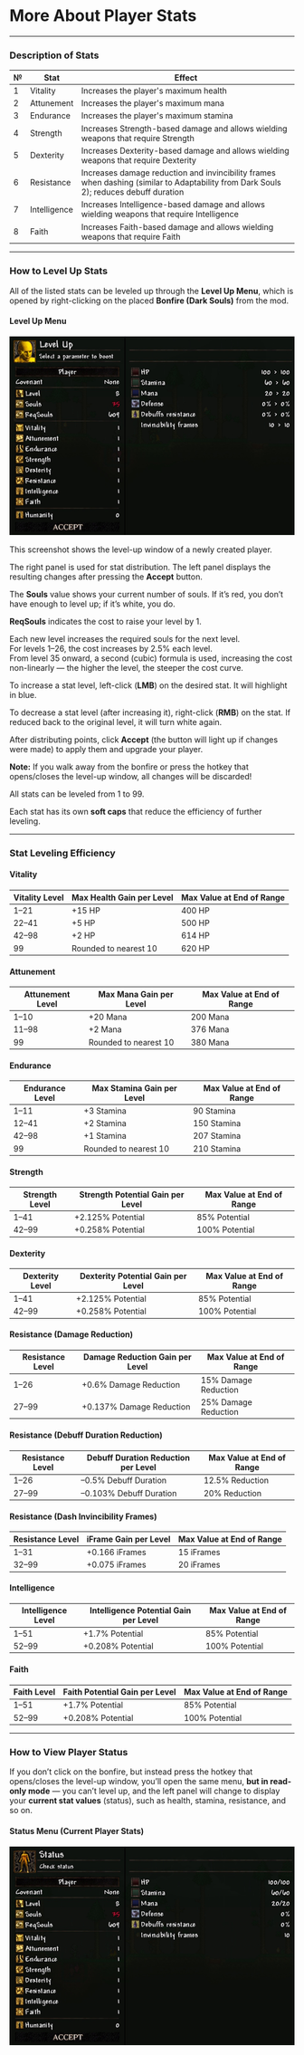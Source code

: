 # More About Player Stats

---

### Description of Stats

| №  | Stat            | Effect |
|----|------------------|--------|
| 1  | Vitality         | Increases the player's maximum health |
| 2  | Attunement       | Increases the player's maximum mana |
| 3  | Endurance        | Increases the player's maximum stamina |
| 4  | Strength         | Increases Strength-based damage and allows wielding weapons that require Strength |
| 5  | Dexterity        | Increases Dexterity-based damage and allows wielding weapons that require Dexterity |
| 6  | Resistance       | Increases damage reduction and invincibility frames when dashing (similar to Adaptability from Dark Souls 2); reduces debuff duration |
| 7  | Intelligence     | Increases Intelligence-based damage and allows wielding weapons that require Intelligence |
| 8  | Faith            | Increases Faith-based damage and allows wielding weapons that require Faith |

---

### How to Level Up Stats

All of the listed stats can be leveled up through the **Level Up Menu**, which is opened by right-clicking on the placed **Bonfire (Dark Souls)** from the mod.

#### Level Up Menu

![](https://github.com/rzc0d3r/DarkSouls/blob/main/wiki/images/Menu_LevelUP.jpg)

This screenshot shows the level-up window of a newly created player.

The right panel is used for stat distribution. The left panel displays the resulting changes after pressing the **Accept** button.

The **Souls** value shows your current number of souls. If it’s red, you don’t have enough to level up; if it’s white, you do.

**ReqSouls** indicates the cost to raise your level by 1.

Each new level increases the required souls for the next level.  
For levels 1–26, the cost increases by 2.5% each level.  
From level 35 onward, a second (cubic) formula is used, increasing the cost non-linearly — the higher the level, the steeper the cost curve.

To increase a stat level, left-click (**LMB**) on the desired stat. It will highlight in blue.

To decrease a stat level (after increasing it), right-click (**RMB**) on the stat. If reduced back to the original level, it will turn white again.

After distributing points, click **Accept** (the button will light up if changes were made) to apply them and upgrade your player.

**Note:** If you walk away from the bonfire or press the hotkey that opens/closes the level-up window, all changes will be discarded!

All stats can be leveled from 1 to 99.

Each stat has its own **soft caps** that reduce the efficiency of further leveling.

---

### Stat Leveling Efficiency

#### Vitality

| Vitality Level | Max Health Gain per Level | Max Value at End of Range |
|----------------|---------------------------|----------------------------|
| 1–21           | +15 HP                    | 400 HP                     |
| 22–41          | +5 HP                     | 500 HP                     |
| 42–98          | +2 HP                     | 614 HP                     |
| 99             | Rounded to nearest 10     | 620 HP                     |

#### Attunement

| Attunement Level | Max Mana Gain per Level | Max Value at End of Range |
|------------------|-------------------------|----------------------------|
| 1–10             | +20 Mana                | 200 Mana                   |
| 11–98            | +2 Mana                 | 376 Mana                   |
| 99               | Rounded to nearest 10   | 380 Mana                   |

#### Endurance

| Endurance Level | Max Stamina Gain per Level | Max Value at End of Range |
|------------------|----------------------------|----------------------------|
| 1–11             | +3 Stamina                 | 90 Stamina                 |
| 12–41            | +2 Stamina                 | 150 Stamina                |
| 42–98            | +1 Stamina                 | 207 Stamina                |
| 99               | Rounded to nearest 10      | 210 Stamina                |

#### Strength

| Strength Level | Strength Potential Gain per Level | Max Value at End of Range |
|----------------|------------------------------------|----------------------------|
| 1–41           | +2.125% Potential                  | 85% Potential              |
| 42–99          | +0.258% Potential                  | 100% Potential             |

#### Dexterity

| Dexterity Level | Dexterity Potential Gain per Level | Max Value at End of Range |
|-----------------|-------------------------------------|----------------------------|
| 1–41            | +2.125% Potential                   | 85% Potential              |
| 42–99           | +0.258% Potential                   | 100% Potential             |

#### Resistance (Damage Reduction)

| Resistance Level | Damage Reduction Gain per Level | Max Value at End of Range |
|------------------|----------------------------------|----------------------------|
| 1–26             | +0.6% Damage Reduction           | 15% Damage Reduction       |
| 27–99            | +0.137% Damage Reduction         | 25% Damage Reduction       |

#### Resistance (Debuff Duration Reduction)

| Resistance Level | Debuff Duration Reduction per Level | Max Value at End of Range     |
|------------------|--------------------------------------|-------------------------------|
| 1–26             | –0.5% Debuff Duration               | 12.5% Reduction               |
| 27–99            | –0.103% Debuff Duration             | 20% Reduction                 |

#### Resistance (Dash Invincibility Frames)

| Resistance Level | iFrame Gain per Level | Max Value at End of Range |
|------------------|------------------------|----------------------------|
| 1–31             | +0.166 iFrames         | 15 iFrames                 |
| 32–99            | +0.075 iFrames         | 20 iFrames                 |

#### Intelligence

| Intelligence Level | Intelligence Potential Gain per Level | Max Value at End of Range |
|---------------------|----------------------------------------|----------------------------|
| 1–51                | +1.7% Potential                        | 85% Potential              |
| 52–99               | +0.208% Potential                      | 100% Potential             |

#### Faith

| Faith Level | Faith Potential Gain per Level | Max Value at End of Range |
|-------------|--------------------------------|----------------------------|
| 1–51        | +1.7% Potential                | 85% Potential              |
| 52–99       | +0.208% Potential              | 100% Potential             |

---

### How to View Player Status

If you don’t click on the bonfire, but instead press the hotkey that opens/closes the level-up window, you’ll open the same menu, **but in read-only mode** — you can’t level up, and the left panel will change to display your **current stat values** (status), such as health, stamina, resistance, and so on.

#### Status Menu (Current Player Stats)

![](https://github.com/rzc0d3r/DarkSouls/blob/main/wiki/images/Menu_Status.jpg)
